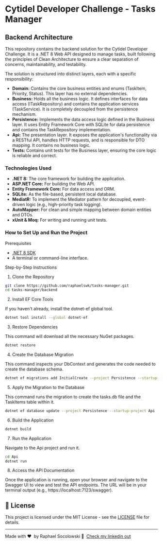 # Cytidel Developer Challenge - Tasks Manager

## Backend Architecture
This repository contains the backend solution for the Cytidel Developer Challenge. It is a .NET 8 Web API designed to manage tasks, built following the principles of Clean Architecture to ensure a clear separation of concerns, maintainability, and testability.

The solution is structured into distinct layers, each with a specific responsibility:

- **Domain:** Contains the core business entities and enums (TaskItem, Priority, Status). This layer has no external dependencies.
- **Business:** Holds all the business logic. It defines interfaces for data access (ITaskRepository) and contains the application services (TaskService). It is completely decoupled from the persistence mechanism.
- **Persistence:** Implements the data access logic defined in the Business layer. It uses Entity Framework Core with SQLite for data persistence and contains the TaskRepository implementation.
- **Api:** The presentation layer. It exposes the application's functionality via a RESTful API, handles HTTP requests, and is responsible for DTO mapping. It contains no business logic.
- **Tests:** Contains unit tests for the Business layer, ensuring the core logic is reliable and correct.

### Technologies Used
- **.NET 8:** The core framework for building the application.
- **ASP.NET Core:** For building the Web API.
- **Entity Framework Core:** For data access and ORM.
- **SQLite:** As the file-based, persistent local database.
- **MediatR:** To implement the Mediator pattern for decoupled, event-driven logic (e.g., high-priority task logging).
- **AutoMapper:** For clean and simple mapping between domain entities and DTOs.
- **xUnit & Moq:** For writing and running unit tests.

### How to Set Up and Run the Project

Prerequisites
- [.NET 8 SDK](https://dotnet.microsoft.com/en-us/download/dotnet/8.0)
- A terminal or command-line interface.

Step-by-Step Instructions

1. Clone the Repository
```bash
git clone https://github.com/raphaelswk/tasks-manager.git
cd tasks-manager/backend
```

2. Install EF Core Tools

If you haven't already, install the dotnet-ef global tool.
```bash
dotnet tool install --global dotnet-ef
```

3. Restore Dependencies

This command will download all the necessary NuGet packages.
```bash
dotnet restore
```

4. Create the Database Migration

This command inspects your DbContext and generates the code needed to create the database schema.
```bash
dotnet ef migrations add InitialCreate --project Persistence --startup-project Api
```

5. Apply the Migration to the Database

This command runs the migration to create the tasks.db file and the TaskItems table within it.
```bash
dotnet ef database update --project Persistence --startup-project Api
```

6. Build the Application
```bash
dotnet build
```

7. Run the Application

Navigate to the Api project and run it.
```bash
cd Api
dotnet run
```

8. Access the API Documentation

Once the application is running, open your browser and navigate to the Swagger UI to view and test the API endpoints. The URL will be in your terminal output (e.g., https://localhost:7123/swagger).

## 📝 License

This project is licensed under the MIT License - see the [LICENSE](LICENSE) file for details.

---

Made with ♥ &nbsp;by Raphael Socolowski 👋 &nbsp;[Check my linkedin out](https://www.linkedin.com/in/raphaelswk/)